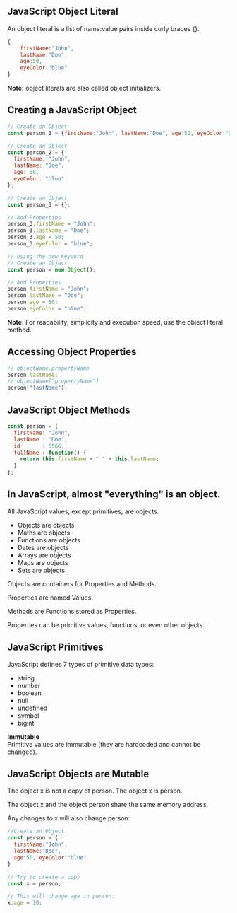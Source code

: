 ## JavaScript Object Literal
An object literal is a list of name:value pairs inside curly braces {}.
```javascript
{
    firstName:"John", 
    lastName:"Doe", 
    age:50, 
    eyeColor:"blue"
}
```
__Note:__
object literals are also called object initializers.

## Creating a JavaScript Object
```javascript
// Create an Object
const person_1 = {firstName:"John", lastName:"Doe", age:50, eyeColor:"blue"};

// Create an Object
const person_2 = {
  firstName: "John",
  lastName: "Doe",
  age: 50,
  eyeColor: "blue"
};

// Create an Object
const person_3 = {};

// Add Properties
person_3.firstName = "John";
person_3.lastName = "Doe";
person_3.age = 50;
person_3.eyeColor = "blue";

// Using the new Keyword
// Create an Object
const person = new Object();

// Add Properties
person.firstName = "John";
person.lastName = "Doe";
person.age = 50;
person.eyeColor = "blue";

```
**Note:** For readability, simplicity and execution speed, use the object literal method.

## Accessing Object Properties
```javascript
// objectName.propertyName
person.lastName;
// objectName["propertyName"]
person["lastName"];
```
## JavaScript Object Methods
```js
const person = {
  firstName: "John",
  lastName : "Doe",
  id       : 5566,
  fullName : function() {
    return this.firstName + " " + this.lastName;
  }
};
```
## In JavaScript, almost "everything" is an object.

All JavaScript values, except primitives, are objects.

* Objects are objects  
* Maths are objects  
* Functions are objects  
* Dates are objects  
* Arrays are objects  
* Maps are objects  
* Sets are objects


Objects are containers for Properties and Methods.

Properties are named Values.

Methods are Functions stored as Properties.

Properties can be primitive values, functions, or even other objects.

## JavaScript Primitives

JavaScript defines 7 types of primitive data types:

* string
* number
* boolean
* null
* undefined
* symbol
* bigint

__Immutable__  
Primitive values are immutable (they are hardcoded and cannot be changed).

## JavaScript Objects are Mutable
The object x is not a copy of person. The object x is person.

The object x and the object person share the same memory address.

Any changes to x will also change person:

```javascript
//Create an Object
const person = {
  firstName:"John",
  lastName:"Doe",
  age:50, eyeColor:"blue"
}

// Try to create a copy
const x = person;

// This will change age in person:
x.age = 10;
```
